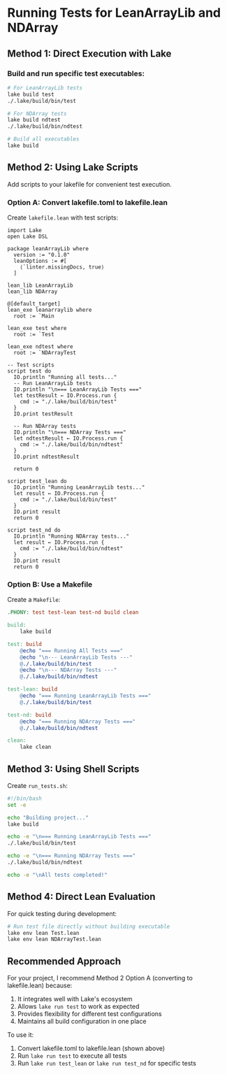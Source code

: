 # Running Tests for LeanArrayLib and NDArray

## Method 1: Direct Execution with Lake

### Build and run specific test executables:

```bash
# For LeanArrayLib tests
lake build test
./.lake/build/bin/test

# For NDArray tests  
lake build ndtest
./.lake/build/bin/ndtest

# Build all executables
lake build
```

## Method 2: Using Lake Scripts

Add scripts to your lakefile for convenient test execution.

### Option A: Convert lakefile.toml to lakefile.lean

Create `lakefile.lean` with test scripts:

```lean
import Lake
open Lake DSL

package leanArrayLib where
  version := "0.1.0"
  leanOptions := #[
    ⟨`linter.missingDocs, true⟩
  ]

lean_lib LeanArrayLib
lean_lib NDArray

@[default_target]
lean_exe leanarraylib where
  root := `Main

lean_exe test where
  root := `Test

lean_exe ndtest where
  root := `NDArrayTest

-- Test scripts
script test do
  IO.println "Running all tests..."
  -- Run LeanArrayLib tests
  IO.println "\n=== LeanArrayLib Tests ==="
  let testResult ← IO.Process.run {
    cmd := "./.lake/build/bin/test"
  }
  IO.print testResult
  
  -- Run NDArray tests
  IO.println "\n=== NDArray Tests ==="
  let ndtestResult ← IO.Process.run {
    cmd := "./.lake/build/bin/ndtest"
  }
  IO.print ndtestResult
  
  return 0

script test_lean do
  IO.println "Running LeanArrayLib tests..."
  let result ← IO.Process.run {
    cmd := "./.lake/build/bin/test"
  }
  IO.print result
  return 0

script test_nd do
  IO.println "Running NDArray tests..."
  let result ← IO.Process.run {
    cmd := "./.lake/build/bin/ndtest"
  }
  IO.print result
  return 0
```

### Option B: Use a Makefile

Create a `Makefile`:

```makefile
.PHONY: test test-lean test-nd build clean

build:
	lake build

test: build
	@echo "=== Running All Tests ==="
	@echo "\n--- LeanArrayLib Tests ---"
	@./.lake/build/bin/test
	@echo "\n--- NDArray Tests ---"
	@./.lake/build/bin/ndtest

test-lean: build
	@echo "=== Running LeanArrayLib Tests ==="
	@./.lake/build/bin/test

test-nd: build
	@echo "=== Running NDArray Tests ==="
	@./.lake/build/bin/ndtest

clean:
	lake clean
```

## Method 3: Using Shell Scripts

Create `run_tests.sh`:

```bash
#!/bin/bash
set -e

echo "Building project..."
lake build

echo -e "\n=== Running LeanArrayLib Tests ==="
./.lake/build/bin/test

echo -e "\n=== Running NDArray Tests ==="
./.lake/build/bin/ndtest

echo -e "\nAll tests completed!"
```

## Method 4: Direct Lean Evaluation

For quick testing during development:

```bash
# Run test file directly without building executable
lake env lean Test.lean
lake env lean NDArrayTest.lean
```

## Recommended Approach

For your project, I recommend Method 2 Option A (converting to lakefile.lean) because:
1. It integrates well with Lake's ecosystem
2. Allows `lake run test` to work as expected
3. Provides flexibility for different test configurations
4. Maintains all build configuration in one place

To use it:
1. Convert lakefile.toml to lakefile.lean (shown above)
2. Run `lake run test` to execute all tests
3. Run `lake run test_lean` or `lake run test_nd` for specific tests